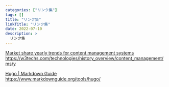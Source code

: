 ```yaml
---
categories: ["リンク集"]
tags: []
title: "リンク集"
linkTitle: "リンク集"
date: 2022-07-10
description: >
  リンク集
---
```

[Market share yearly trends for content management systems](https://w3techs.com/technologies/history_overview/content_management/ms/y)  
https://w3techs.com/technologies/history_overview/content_management/ms/y

[Hugo | Markdown Guide](https://www.markdownguide.org/tools/hugo/)  
https://www.markdownguide.org/tools/hugo/